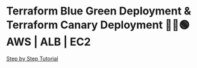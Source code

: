 # Terraform Blue Green Deployment & Terraform Canary Deployment 🔵🐣🟢 AWS | ALB | EC2

[Step by Step Tutorial]()
